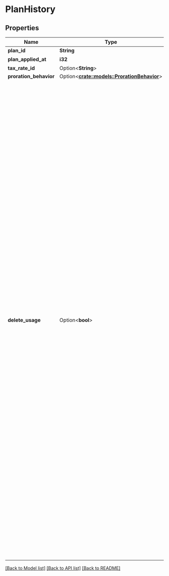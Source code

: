 # PlanHistory

## Properties

Name | Type | Description | Notes
------------ | ------------- | ------------- | -------------
**plan_id** | **String** |  | 
**plan_applied_at** | **i32** | 登録日時 | 
**tax_rate_id** | Option<**String**> |  | [optional]
**proration_behavior** | Option<[**crate::models::ProrationBehavior**](ProrationBehavior.md)> |  | [optional]
**delete_usage** | Option<**bool**> | stripe連携している場合で、プラン変更時に従量課金アイテムを削除するか設定できます。 プラン変更した場合に、現在のサブスクリプションに含まれる従量課金アイテムを全て削除して、従量課金アイテムに基づく請求の発生を止めることができます。 即時に記録している使用量がクリアされます。それらは復元できないため、delete_usageをtrueにしたプラン変更予約は取り消しできません。  If you have a stripe linkage,  you can set whether to delete pay-as-you-go items when changing plans. When you change plan, you can remove all pay-as-you-go items included in your current subscription to stop being billed based on pay-as-you-go items. The recorded usage is cleared immediately. Since it cannot be restored, please note that plan change reservations with delete_usage set to true cannot be canceled.  | [optional]

[[Back to Model list]](../README.md#documentation-for-models) [[Back to API list]](../README.md#documentation-for-api-endpoints) [[Back to README]](../README.md)


